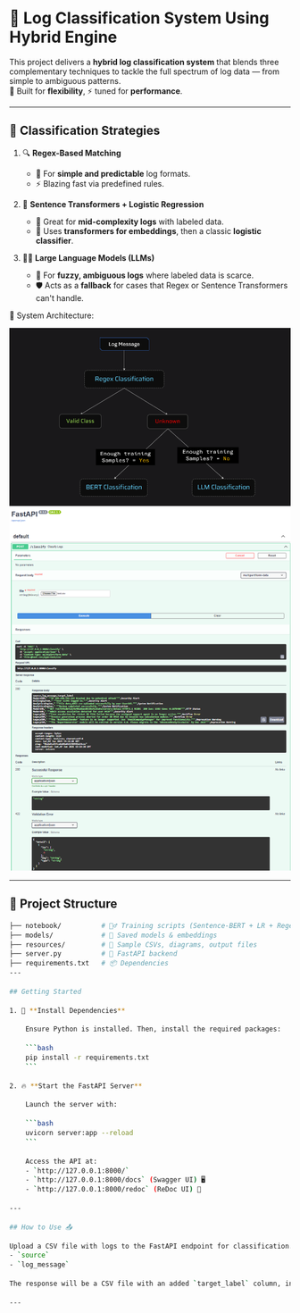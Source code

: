 # 🚀 Log Classification System Using Hybrid Engine

This project delivers a **hybrid log classification system** that blends three complementary techniques to tackle the full spectrum of log data — from simple to ambiguous patterns.  
🔧 Built for **flexibility**, ⚡ tuned for **performance**.

---

## 🧠 Classification Strategies

1. 🔍 **Regex-Based Matching**
   - 🧾 For **simple and predictable** log formats.
   - ⚡ Blazing fast via predefined rules.

2. 🧬 **Sentence Transformers + Logistic Regression**
   - 🧠 Great for **mid-complexity logs** with labeled data.
   - 🧱 Uses **transformers for embeddings**, then a classic **logistic classifier**.

3. 🧠💡 **Large Language Models (LLMs)**
   - 🧠 For **fuzzy, ambiguous logs** where labeled data is scarce.
   - 🛡️ Acts as a **fallback** for cases that Regex or Sentence Transformers can't handle.

📌 System Architecture:

![architecture](resources/arch.png)
![Fastapi](resources/FastAPI_Demo.png)

---

## 📁 Project Structure

```bash
├── notebook/          # 🏋️‍♂️ Training scripts (Sentence-BERT + LR + Regex)
├── models/            # 🧠 Saved models & embeddings
├── resources/         # 📂 Sample CSVs, diagrams, output files
├── server.py          # 🚀 FastAPI backend
├── requirements.txt   # 📦 Dependencies
---

## Getting Started

1. 🧪 **Install Dependencies**

    Ensure Python is installed. Then, install the required packages:

    ```bash
    pip install -r requirements.txt
    ```

2. 🔥 **Start the FastAPI Server**

    Launch the server with:

    ```bash
    uvicorn server:app --reload
    ```

    Access the API at:
    - `http://127.0.0.1:8000/`
    - `http://127.0.0.1:8000/docs` (Swagger UI) 🖥️
    - `http://127.0.0.1:8000/redoc` (ReDoc UI) 📘

---

## How to Use 📤

Upload a CSV file with logs to the FastAPI endpoint for classification. The CSV should include these columns:
- `source`
- `log_message`

The response will be a CSV file with an added `target_label` column, indicating the predicted label for each log entry.

---

